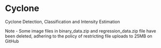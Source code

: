 # Cyclone
Cyclone Detection, Classification and Intensity Estimation

Note - Some image files in binary_data.zip and regression_data.zip file have been deleted, adhering to the policy of restricting file uploads to 25MB on GitHub
